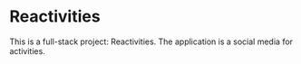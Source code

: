 # Reactivities

This is a full-stack project: Reactivities. The application is a social media for activities.
